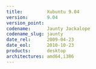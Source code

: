 ```yaml
---
title:         Xubuntu 9.04
version:       9.04
version_point:
codename:      Jaunty Jackalope
codename_slug: jaunty
date_rel:      2009-04-23
date_eol:      2010-10-23
products:      desktop
architectures: amd64,i386
---
```


